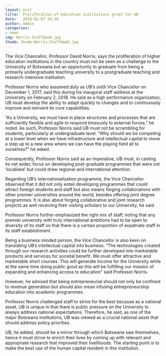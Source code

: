 ```yaml
---
layout: post
title:  Proliferation of education institutions great for UB
date:   2018-02-07 14:39
author: Admin
categories:
- news
img: Norris-Staff@web.jpg
thumb: thumb-Norris-Staff@web.jpg
---
```


The Vice Chancellor, Professor David Norris, says the proliferation of higher education institutions in the country must not be seen as a challenge to the University of Botswana but an opportunity to graduate from being a primarily undergraduate teaching university to a postgraduate teaching and research-intensive institution.<!--more-->


Professor Norris who assumed duty as UB’s sixth Vice Chancellor on December 1, 2017, said this during his inaugural staff address at the University on February 2, 2018. He said as a high performance organization, UB must develop the ability to adapt quickly to changes and to continuously improve and reinvent its core capabilities.

“As a University, we must have in place structures and processes that are sufficiently flexible and agile to respond timeously to external forces,” he noted. As such, Professor Norris said UB must not be scrambling for students, particularly at undergraduate level.  “Why should we be competing at a lower level when we have infrastructure and intellectual capital to move a step up to a new area where we can have the playing field all to ourselves?” he asked.

Consequently, Professor Norris said as an imperative, UB must, in casting its net wider, focus on developing post-graduate programmes that were not ‘localised’ but could draw regional and international attention.

Regarding UB’s internationalization programme, the Vice Chancellor observed that it did not only entail developing programmes that could attract foreign students and staff but also means forging collaborations with other premier universities around the world, besides offering joint degree programmes. It is also about forging collaborative and joint research projects as well receiving their visiting scholars to our University, he said.

Professor Norris further emphasized the right mix of staff, noting that any premier university with truly international ambitions had to be open to diversity of its staff so that there is a certain proportion of expatriate staff in its staff establishment.

Being a business minded person, the Vice Chancellor is also keen on translating UB’s intellectual capital into business. “The technologies created through our research activities could be further developed into marketable products and services for societal benefit. We must offer attractive and marketable short courses. This will generate income for the University while at the same time doing public good as this will be fulfilling our mission of expanding and enhancing access to education” said Professor Norris.

However, he advised that being entrepreneurial should not only be confined to revenue generation but should also mean infusing entrepreneurship education into academic programmes.

Professor Norris challenged staff to strive for the best because as a national asset, UB is unique in that there is public pressure on the University to always address national expectations. Therefore, he said, as one of the major Botswana institutions, UB was viewed as a crucial national asset that should address policy priorities.

UB, he added, should be a mirror through which Batswana saw themselves, hence it must strive to enrich their lives by coming up with relevant and appropriate research that improved their livelihoods. The starting point is to make the best use of the human capital resident in this institution.
